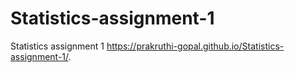# Statistics-assignment-1
Statistics assignment 1
https://prakruthi-gopal.github.io/Statistics-assignment-1/.
